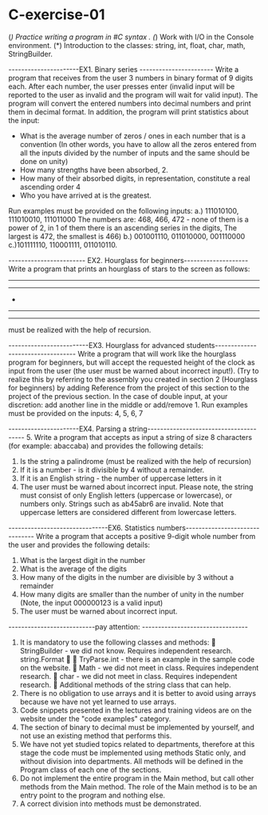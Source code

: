 # C-exercise-01
(*) Practice writing a program in #C syntax . (*) Work with I/O in the Console environment. (*) Introduction to the classes: string, int, float, char, math, StringBuilder.

----------------------EX1. Binary series -----------------------
Write a program that receives from the user 3 numbers in binary format of 9 digits each.
After each number, the user presses enter (invalid input will be reported to the user as invalid and the program will wait for valid input).
The program will convert the entered numbers into decimal numbers and print them in decimal format.
In addition, the program will print statistics about the input:
* What is the average number of zeros / ones in each number that is a convention
(In other words, you have to allow all the zeros entered from all the inputs divided by the number of inputs and the same should be done on unity)
* How many strengths have been absorbed, 2.
* How many of their absorbed digits, in representation, constitute a real ascending order 4
* Who you have arrived at is the greatest.

Run examples must be provided on the following inputs:
a.) 111010100, 111010010, 111011000
The numbers are: 468, 466, 472 - none of them is a power of 2, in 1 of them there is an ascending series in the digits,
The largest is 472, the smallest is 466)
b.) 001001110, 011010000, 001110000 
c.)101111110, 110001111, 011010110. 


------------------------ EX2. Hourglass for beginners--------------------
Write a program that prints an hourglass of stars to the screen as follows:
*****
***
*
***
*****
must be realized with the help of recursion.


-------------------------EX3. Hourglass for advanced students----------------------------------
Write a program that will work like the hourglass program for beginners, but will accept the requested height of the clock as input
from the user (the user must be warned about incorrect input!).
(Try to realize this by referring to the assembly you created in section 2 (Hourglass for beginners) by adding
Reference from the project of this section to the project of the previous section.
In the case of double input, at your discretion: add another line in the middle or add/remove 1.
Run examples must be provided on the inputs: 4, 5, 6, 7


----------------------EX4. Parsing a string---------------------------------------
5. Write a program that accepts as input a string of size 8 characters (for example: abaccaba) and provides the following details:
1. Is the string a palindrome (must be realized with the help of recursion)
2. If it is a number - is it divisible by 4 without a remainder.
3. If it is an English string - the number of uppercase letters in it
4. The user must be warned about incorrect input.
Please note, the string must consist of only English letters (uppercase or lowercase), or numbers only.
Strings such as ab45abr6 are invalid. Note that uppercase letters are considered different from lowercase letters.


-------------------------------EX6. Statistics numbers-------------------------------
Write a program that accepts a positive 9-digit whole number from the user and provides the following details:
1. What is the largest digit in the number
2. What is the average of the digits
3. How many of the digits in the number are divisible by 3 without a remainder
4. How many digits are smaller than the number of unity in the number
(Note, the input 000000123 is a valid input)
5. The user must be warned about incorrect input.



---------------------------pay attention: ---------------------------------
1. It is mandatory to use the following classes and methods:
 StringBuilder - we did not know. Requires independent research.
string.Format 
 TryParse.int - there is an example in the sample code on the website.
 Math - we did not meet in class. Requires independent research.
 char - we did not meet in class. Requires independent research.
 Additional methods of the string class that can help.
2. There is no obligation to use arrays and it is better to avoid using arrays because we have not yet learned to use arrays.
3. Code snippets presented in the lectures and training videos are on the website under the "code examples" category.
4. The section of binary to decimal must be implemented by yourself, and not use an existing method that performs this.
5. We have not yet studied topics related to departments, therefore at this stage the code must be implemented using methods
Static only, and without division into departments. All methods will be defined in the Program class of each one
of the sections.
6. Do not implement the entire program in the Main method, but call other methods from the Main method.
The role of the Main method is to be an entry point to the program and nothing else.
7. A correct division into methods must be demonstrated.
